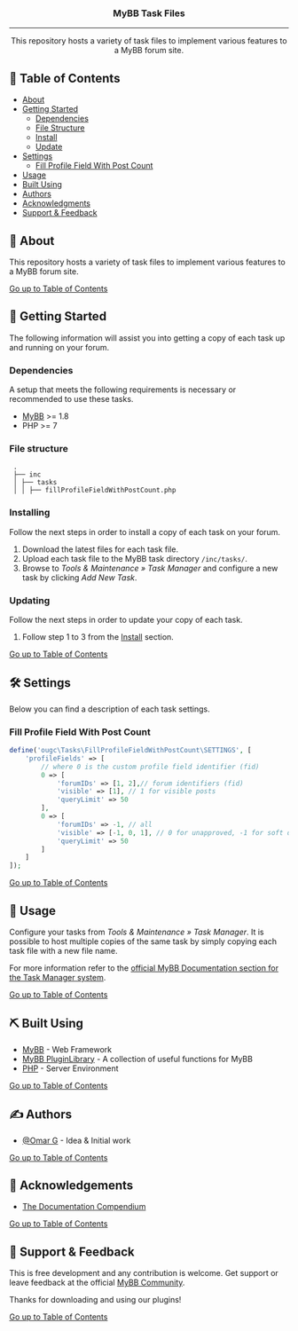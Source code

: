 <h3 align="center">MyBB Task Files</h3>

---

<p align="center"> This repository hosts a variety of task files to implement various features to a MyBB forum site.
    <br> 
</p>

## 📜 Table of Contents <a name = "table_of_contents"></a>

- [About](#about)
- [Getting Started](#getting_started)
    - [Dependencies](#dependencies)
    - [File Structure](#file_structure)
    - [Install](#install)
    - [Update](#update)
- [Settings](#settings)
    - [Fill Profile Field With Post Count](#settings_fill_profile_field_with_post_count)
- [Usage](#usage)
- [Built Using](#built_using)
- [Authors](#authors)
- [Acknowledgments](#acknowledgement)
- [Support & Feedback](#support)

## 🚀 About <a name = "about"></a>

This repository hosts a variety of task files to implement various features to a MyBB forum site.

[Go up to Table of Contents](#table_of_contents)

## 📍 Getting Started <a name = "getting_started"></a>

The following information will assist you into getting a copy of each task up and running on your forum.

### Dependencies <a name = "dependencies"></a>

A setup that meets the following requirements is necessary or recommended to use these tasks.

- [MyBB](https://mybb.com/) >= 1.8
- PHP >= 7

### File structure <a name = "file_structure"></a>

  ```
   .
   ├── inc
   │ ├── tasks
   │ │ ├── fillProfileFieldWithPostCount.php
   ```

### Installing <a name = "install"></a>

Follow the next steps in order to install a copy of each task on your forum.

1. Download the latest files for each task file.
2. Upload each task file to the MyBB task directory `/inc/tasks/`.
3. Browse to _Tools & Maintenance » Task Manager_ and configure a new task by clicking _Add New Task_.

### Updating <a name = "update"></a>

Follow the next steps in order to update your copy of each task.

1. Follow step 1 to 3 from the [Install](#install) section.

[Go up to Table of Contents](#table_of_contents)

## 🛠 Settings <a name = "settings"></a>

Below you can find a description of each task settings.

### Fill Profile Field With Post Count <a name = "settings_fill_profile_field_with_post_count"></a>

```PHP
define('ougc\Tasks\FillProfileFieldWithPostCount\SETTINGS', [
    'profileFields' => [
        // where 0 is the custom profile field identifier (fid)
        0 => [
            'forumIDs' => [1, 2],// forum identifiers (fid)
            'visible' => [1], // 1 for visible posts
            'queryLimit' => 50
        ],
        0 => [
            'forumIDs' => -1, // all
            'visible' => [-1, 0, 1], // 0 for unapproved, -1 for soft deleted
            'queryLimit' => 50
        ]
    ]
]);
```

[Go up to Table of Contents](#table_of_contents)

## 📖 Usage <a name="usage"></a>

Configure your tasks from _Tools & Maintenance » Task Manager_. It is possible to host multiple copies of the same task
by simply copying each task file with a new file name.

For more information refer to
the [official MyBB Documentation section for the Task Manager system](https://docs.mybb.com/1.8/administration/task-manager/).

[Go up to Table of Contents](#table_of_contents)

## ⛏ Built Using <a name = "built_using"></a>

- [MyBB](https://mybb.com/) - Web Framework
- [MyBB PluginLibrary](https://github.com/frostschutz/MyBB-PluginLibrary) - A collection of useful functions for MyBB
- [PHP](https://www.php.net/) - Server Environment

[Go up to Table of Contents](#table_of_contents)

## ✍️ Authors <a name = "authors"></a>

- [@Omar G](https://github.com/Sama34) - Idea & Initial work

[Go up to Table of Contents](#table_of_contents)

## 🎉 Acknowledgements <a name = "acknowledgement"></a>

- [The Documentation Compendium](https://github.com/kylelobo/The-Documentation-Compendium)

[Go up to Table of Contents](#table_of_contents)

## 🎈 Support & Feedback <a name="support"></a>

This is free development and any contribution is welcome. Get support or leave feedback at the
official [MyBB Community](https://community.mybb.com/thread-159249.html).

Thanks for downloading and using our plugins!

[Go up to Table of Contents](#table_of_contents)